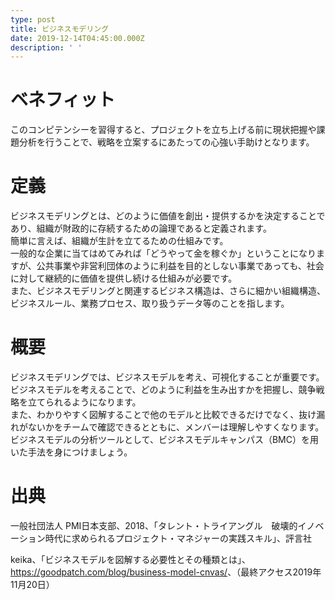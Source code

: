 ```yaml
---
type: post
title: ビジネスモデリング
date: 2019-12-14T04:45:00.000Z
description: ' '
---
```

# ベネフィット

このコンピテンシーを習得すると、プロジェクトを立ち上げる前に現状把握や課題分析を行うことで、戦略を立案するにあたっての心強い手助けとなります。

# 定義

ビジネスモデリングとは、どのように価値を創出・提供するかを決定することであり、組織が財政的に存続するための論理であると定義されます。\
簡単に言えば、組織が生計を立てるための仕組みです。\
一般的な企業に当てはめてみれば「どうやって金を稼ぐか」ということになりますが、公共事業や非営利団体のように利益を目的としない事業であっても、社会に対して継続的に価値を提供し続ける仕組みが必要です。\
また、ビジネスモデリングと関連するビジネス構造は、さらに細かい組織構造、ビジネスルール、業務プロセス、取り扱うデータ等のことを指します。

# 概要

ビジネスモデリングでは、ビジネスモデルを考え、可視化することが重要です。\
ビジネスモデルを考えることで、どのように利益を生み出すかを把握し、競争戦略を立てられるようになります。\
また、わかりやすく図解することで他のモデルと比較できるだけでなく、抜け漏れがないかをチームで確認できるとともに、メンバーは理解しやすくなります。\
ビジネスモデルの分析ツールとして、ビジネスモデルキャンパス（BMC）を用いた手法を身につけましょう。

# 出典

一般社団法人 PMI日本支部、2018、「タレント・トライアングル　破壊的イノベーション時代に求められるプロジェクト・マネジャーの実践スキル」、評言社

keika、「ビジネスモデルを図解する必要性とその種類とは」、<https://goodpatch.com/blog/business-model-cnvas/>、（最終アクセス2019年11月20日）
